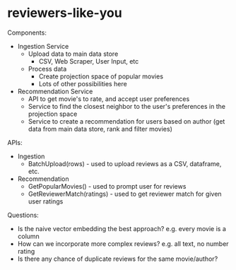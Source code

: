 # reviewers-like-you

Components:
* Ingestion Service
  * Upload data to main data store
    * CSV, Web Scraper, User Input, etc
  * Process data
    * Create projection space of popular movies
    * Lots of other possibilities here
* Recommendation Service
  * API to get movie's to rate, and accept user preferences
  * Service to find the closest neighbor to the user's preferences in the projection space
  * Service to create a recommendation for users based on author (get data from main data store, rank and filter movies)

APIs:
* Ingestion
  * BatchUpload(rows) - used to upload reviews as a CSV, dataframe, etc.
* Recommendation
  * GetPopularMovies() - used to prompt user for reviews
  * GetReviewerMatch(ratings) - used to get reviewer match for given user ratings

Questions: 
* Is the naive vector embedding the best approach? e.g. every movie is a column
* How can we incorporate more complex reviews? e.g. all text, no number rating
* Is there any chance of duplicate reviews for the same movie/author?
